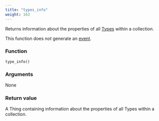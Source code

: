 ```yaml
---
title: "types_info"
weight: 163
---
```


Returns information about the properties of all [Types](../../data-types/type) within a collection.

This function does *not* generate an [event](../../events).

### Function

`type_info()`

### Arguments

None

### Return value

A Thing containing information about the properties of all Types within a collection.
